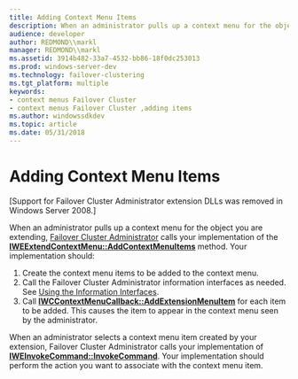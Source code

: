 ```yaml
---
title: Adding Context Menu Items
description: When an administrator pulls up a context menu for the object you are extending, Failover Cluster Administrator calls your implementation of the IWEExtendContextMenu AddContextMenuItems method.
audience: developer
author: REDMOND\\markl
manager: REDMOND\\markl
ms.assetid: 3914b482-33a7-4532-bb86-18f0dc253013
ms.prod: windows-server-dev
ms.technology: failover-clustering
ms.tgt_platform: multiple
keywords:
- context menus Failover Cluster
- context menus Failover Cluster ,adding items
ms.author: windowssdkdev
ms.topic: article
ms.date: 05/31/2018
---
```


# Adding Context Menu Items

\[Support for Failover Cluster Administrator extension DLLs was removed in Windows Server 2008.\]

When an administrator pulls up a context menu for the object you are extending, [Failover Cluster Administrator](cluster-administrator.md) calls your implementation of the [**IWEExtendContextMenu::AddContextMenuItems**](/previous-versions/windows/desktop/api/cluadmex/nf-cluadmex-iweextendcontextmenu-addcontextmenuitems) method. Your implementation should:

1.  Create the context menu items to be added to the context menu.
2.  Call the Failover Cluster Administrator information interfaces as needed. See [Using the Information Interfaces](using-the-information-interfaces.md).
3.  Call [**IWCContextMenuCallback::AddExtensionMenuItem**](/previous-versions/windows/desktop/api/cluadmex/nf-cluadmex-iwccontextmenucallback-addextensionmenuitem) for each item to be added. This causes the item to appear in the context menu seen by the administrator.

When an administrator selects a context menu item created by your extension, Failover Cluster Administrator calls your implementation of [**IWEInvokeCommand::InvokeCommand**](/previous-versions/windows/desktop/api/cluadmex/nf-cluadmex-iweinvokecommand-invokecommand). Your implementation should perform the action you want to associate with the context menu item.

 

 




